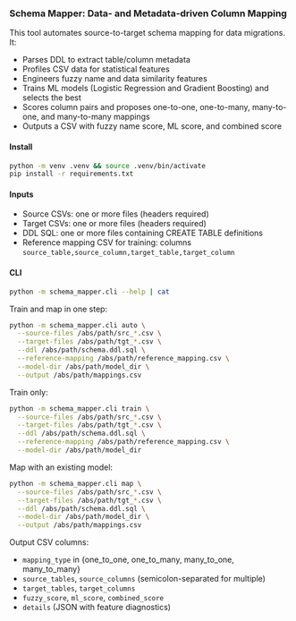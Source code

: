 ### Schema Mapper: Data- and Metadata-driven Column Mapping

This tool automates source-to-target schema mapping for data migrations. It:
- Parses DDL to extract table/column metadata
- Profiles CSV data for statistical features
- Engineers fuzzy name and data similarity features
- Trains ML models (Logistic Regression and Gradient Boosting) and selects the best
- Scores column pairs and proposes one-to-one, one-to-many, many-to-one, and many-to-many mappings
- Outputs a CSV with fuzzy name score, ML score, and combined score

#### Install
```bash
python -m venv .venv && source .venv/bin/activate
pip install -r requirements.txt
```

#### Inputs
- Source CSVs: one or more files (headers required)
- Target CSVs: one or more files (headers required)
- DDL SQL: one or more files containing CREATE TABLE definitions
- Reference mapping CSV for training: columns `source_table,source_column,target_table,target_column`

#### CLI
```bash
python -m schema_mapper.cli --help | cat
```

Train and map in one step:
```bash
python -m schema_mapper.cli auto \
  --source-files /abs/path/src_*.csv \
  --target-files /abs/path/tgt_*.csv \
  --ddl /abs/path/schema.ddl.sql \
  --reference-mapping /abs/path/reference_mapping.csv \
  --model-dir /abs/path/model_dir \
  --output /abs/path/mappings.csv
```

Train only:
```bash
python -m schema_mapper.cli train \
  --source-files /abs/path/src_*.csv \
  --target-files /abs/path/tgt_*.csv \
  --ddl /abs/path/schema.ddl.sql \
  --reference-mapping /abs/path/reference_mapping.csv \
  --model-dir /abs/path/model_dir
```

Map with an existing model:
```bash
python -m schema_mapper.cli map \
  --source-files /abs/path/src_*.csv \
  --target-files /abs/path/tgt_*.csv \
  --ddl /abs/path/schema.ddl.sql \
  --model-dir /abs/path/model_dir \
  --output /abs/path/mappings.csv
```

Output CSV columns:
- `mapping_type` in {one_to_one, one_to_many, many_to_one, many_to_many}
- `source_tables`, `source_columns` (semicolon-separated for multiple)
- `target_tables`, `target_columns`
- `fuzzy_score`, `ml_score`, `combined_score`
- `details` (JSON with feature diagnostics)

